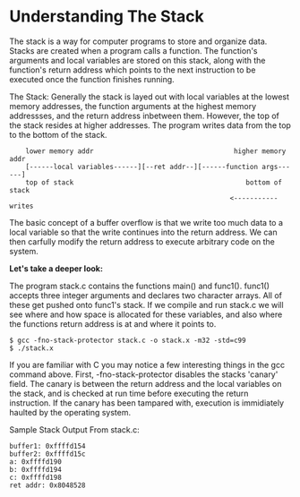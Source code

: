 Understanding The Stack
==============

The stack is a way for computer programs to store and organize data. Stacks are created when a program calls a function. The function's arguments and local variables are stored on this stack, along with the function's return address which points to the next instruction to be executed once the function finishes running. 

The Stack: Generally the stack is layed out with local variables at the lowest memory addresses, the function arguments at the highest memory addressses, and the return address inbetween them. However, the top of the stack resides at higher addresses. The program writes data from the top to the bottom of the stack.

        lower memory addr                                   higher memory addr
        [------local variables------][--ret addr--][------function args------]
        top of stack                                           bottom of stack
                                                           <----------- writes

The basic concept of a buffer overflow is that we write too much data to a local variable so that the write continues into the return address. We can then carfully modify the return address to execute arbitrary code on the system.

<b>Let's take a deeper look:</b>

The program stack.c contains the functions main() and func1(). func1() accepts three integer arguments and declares two character arrays. All of these get pushed onto func1's stack. If we compile and run stack.c we will see where and how space is allocated for these variables, and also where the functions return address is at and where it points to. 

    $ gcc -fno-stack-protector stack.c -o stack.x -m32 -std=c99
    $ ./stack.x

If you are familiar with C you may notice a few interesting things in the gcc command above. First, -fno-stack-protector disables the stacks 'canary' field. The canary is between the return address and the local variables on the stack, and is checked at run time before executing the return instruction. If the canary has been tampared with, execution is immidiately haulted by the operating system. 

Sample Stack Output From stack.c:

    buffer1: 0xffffd154
    buffer2: 0xffffd15c
    a: 0xffffd190
    b: 0xffffd194
    c: 0xffffd198
    ret addr: 0x8048528
